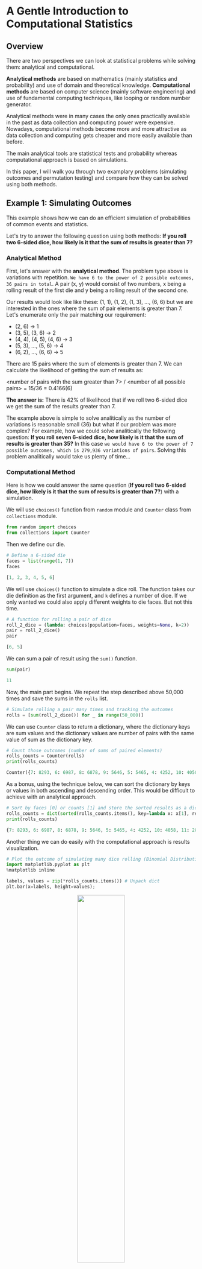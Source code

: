 # A Gentle Introduction to Computational Statistics

## Overview
There are two perspectives we can look at statistical problems while solving them: analytical and computational.

**Analytical methods** are based on mathematics (mainly statistics and probability) and use of domain and theoretical knowledge. **Computational methods** are based on computer science (mainly software engineering) and use of fundamental computing techniques, like looping or random number generator.

Analytical methods were in many cases the only ones practically available in the past as data collection and computing power were expensive. Nowadays, computational methods become more and more attractive as data collection and computing gets cheaper and more easily available than before.

The main analytical tools are statistical tests and probability whereas computational approach is based on simulations.

In this paper, I will walk you through two examplary problems (simulating outcomes and permutation testing) and compare how they can be solved using both methods.

## Example 1: Simulating Outcomes

This example shows how we can do an efficient simulation of probabilities of common events and statistics.

Let's try to answer the following question using both methods: **If you roll two 6-sided dice, how likely is it that the sum of results is greater than 7?**

### Analytical Method

First, let's answer with the **analytical method**. The problem type above is variations with repetition. `We have 6 to the power of 2 possible outcomes, 36 pairs in total`. A pair (x, y) would consist of two numbers, x being a rolling result of the first die and y being a rolling result of the second one.

Our results would look like like these: (1, 1), (1, 2), (1, 3), ..., (6, 6) but we are interested in the ones where the sum of pair elements is greater than 7. Let's enumerate only the pair matching our requirement:

- (2, 6) -> 1
- (3, 5), (3, 6) -> 2
- (4, 4), (4, 5), (4, 6) -> 3
- (5, 3), ..., (5, 6) -> 4
- (6, 2), ..., (6, 6) -> 5

There are 15 pairs where the sum of elements is greater than 7. We can calculate the likelihood of getting the sum of results as:

\<number of pairs with the sum greater than 7> / \<number of all possible pairs> = 15/36 = 0.4166(6)

**The answer is:** There is 42% of likelihood that if we roll two 6-sided dice we get the sum of the results greater than 7.

The example above is simple to solve analitically as the number of variations is reasonable small (36) but what if our problem was more complex? For example, how we could solve analitically the following question: **If you roll seven 6-sided dice, how likely is it that the sum of results is greater than 35?** In this case `we would have 6 to the power of 7 possible outcomes, which is 279,936 variations of pairs`. Solving this problem analitically would take us plenty of time...

### Computational Method

Here is how we could answer the same question (**If you roll two 6-sided dice, how likely is it that the sum of results is greater than 7?**) with a simulation.

We will use `choices()` function from `random` module and `Counter` class from `collections` module.

```python
from random import choices
from collections import Counter
```
Then we define our die.

```python
# Define a 6-sided die
faces = list(range(1, 7))
faces

[1, 2, 3, 4, 5, 6]
```
We will use `choices()` function to simulate a dice roll. The function takes our die definition as the first argument, and `k` defines a number of dice. If we only wanted we could also apply different weights to die faces. But not this time.

```python
# A function for rolling a pair of dice
roll_2_dice = (lambda: choices(population=faces, weights=None, k=2))
pair = roll_2_dice()
pair

[6, 5]
```
We can sum a pair of result using the `sum()` function.

```python
sum(pair)

11
```
Now, the main part begins. We repeat the step described above 50,000 times and save the sums in the `rolls` list.

```python
# Simulate rolling a pair many times and tracking the outcomes
rolls = [sum(roll_2_dice()) for _ in range(50_000)]
```
We can use `Counter` class to return a dictionary, where the dictionary keys are sum values and the dictionary values are number of pairs with the same value of sum as the dictionary key.

```python
# Count those outcomes (number of sums of paired elements)
rolls_counts = Counter(rolls)
print(rolls_counts)

Counter({7: 8293, 6: 6987, 8: 6878, 9: 5646, 5: 5465, 4: 4252, 10: 4058, 11: 2832, 3: 2781, 12: 1417, 2: 1391})
```
As a bonus, using the technique below, we can sort the dictionary by keys or values in both ascending and descending order. This would be difficult to achieve with an analytical approach.

```python
# Sort by faces [0] or counts [1] and store the sorted results as a dictionary
rolls_counts = dict(sorted(rolls_counts.items(), key=lambda x: x[1], reverse=True))
print(rolls_counts)

{7: 8293, 6: 6987, 8: 6878, 9: 5646, 5: 5465, 4: 4252, 10: 4058, 11: 2832, 3: 2781, 12: 1417, 2: 1391}
```
Another thing we can do easily with the computational approach is results visualization.

```python
# Plot the outcome of simulating many dice rolling (Binomial Distribution)
import matplotlib.pyplot as plt
%matplotlib inline

labels, values = zip(*rolls_counts.items()) # Unpack dict
plt.bar(x=labels, height=values);
```

<center><img src="images/2019-04-12-001.png" width="50%"/></center>


Now, we are ready to answer our question. The code below sums the number of occurences of sums greater than 7 and divides it by all occurences.

```python
# If you roll two dice, how likely is it that your sum is greater than 7
sums_above_7 = sum(v for k, v in rolls_counts.items() if k > 7)
all_sums = sum(rolls_counts.values())

likelihood = sums_above_7 / all_sums
likelihood

0.41662
```
The result is at the same time the likelihood that if we roll two 6-sided dice we get the sum of the results greater than 7. Of course, the result we got using computational method (42%) matches the one derived from the analytical method (42%).

### Analytical vs. Computational

To summarize, here are the steps of the two approaches:

- Analytical approach
	- Think about all possible outcomes
	- Enumerate outcomes which meet the condition (>7)
	- Count the outcomes which meet the condition and calculate the likelihood

- Computational approach
	- Define 6-sided die
	- Simulate rolling a pair of dice (many times)
	- Count and calculate the likelihood
	- Bonus: count, sort, visualize easily

Solving the problem analytically, we would have a problem with the more complex scenario (7 dice, sum greater than 35) whereas computationally we can solve it right away. The working code and the complex case solution can be found the Jupyter notebook linked below.

**Example 1: Simulating Outcomes** ([Jupyter](https://github.com/ksatola/Computational-Statistics/blob/master/Example1.ipynb), [HTML](https://ksatola.github.io/projects/ComputationalStatisticsExample1.html))

## Example 2: Permutation Testing

In this example **we would like to know if a drug is effective or not**. This is a classic A/B testing problem which we solve in analytical and computational way.

The first and common to both methods step is to describe the problem mathematically and define a few inputs to our analysis. For this, we will use a standard hypothesis testing approach, defining our null and alternative hypotheses as follows:

<center><img src="images/2019-04-12-002.png" width="100%"/></center>

For the above, I will assume a significance level (alpha) of 0.01. The significance level is the threshold for rejecting a difference between the groups.

In simple words, to confirm if the drug works, we need to find out if there is a statistically significant difference between the two groups of patients. We will be comparing means of the group results (samples) to see if they significantly differ or not.

We represent our groups as lists where each number is a result of patient's examination. In our case we do not know what the numbers means and if the higher number represents the better result or not. That is why two-tailed alternative hypothesis is chosen - we just want to confirm if the two groups differ significantly.

 The treatment group is where patients get the drug and the control group is where patients do not get the drug (only a kind of mockup/not working replacement).

```python
import numpy as np

# treatment group
drug = [54, 73, 53, 70, 73, 68, 52, 65, 65] 

# control group
placebo = [54, 51, 58, 44, 55, 52, 42, 47, 58, 46] 

# Significance level
alpha = 0.01
```

For our groups, we observe the means difference of 12.97 but the question is if this difference is statistically significant and the drug works? Is the difference only between the two samples (drug and placebo) or we could infere that this would be also valid for the entire patients population?

```python
# Means difference of the samples
np.mean(drug) - np.mean(placebo)

12.966666666666661
```

### Analytical Method

First, let's try to answer to this question analytically. For that we will use T-Student sampling distribution and calculate t-test statistic. Statistical tests usually come with some assumptions, and t-test is not an exception.

T-test assumptions:

1. Both groups (drug and placebo) should be normally distributed.
2. Samples should come from populations with equal variances.
3. Samples should be of the same size.
4. At best there should be more than 20 observations in a sample.

Assumtions 3 and 4 are quick to deal with. Our first sample (drug) has 9 observations and the second (placebo) 10. They are not equal in size but close, so we can live with it. The small number of observations (less than 20) may impact the quality of t-test outcome but we have no other choice but to try (we do not have any other observations).

To check if assumption one is is met we will use Shapiro-Wilk test designed specifically for samples containing less than 50 observations. For that we will use a helper function `normaltest()` which utilizes `shapiro()` function of the `scipy.stats` module.

```python
from scipy import stats

def normaltest(sample, name, alpha=0.05):
    '''
    Shapiro-Wilk test for samples with n < 50 observations.
    Reference: https://docs.scipy.org/doc/scipy/reference/generated/scipy.stats.shapiro.html
    '''
    W, p = stats.shapiro(sample)
    #print("W = {:g}".format(W))
    #print("p = {:g}".format(p))
    if p < alpha:  # null hypothesis: sample comes from a normal distribution
        print("{} does not come from a normal distribution".format(name))
    else:
        print("{} comes from a normal distribution".format(name))
```

Let's now test if our first assumption is true regarding the drug and placebo samples.

```python
# Is drug normally distributed?
normaltest(drug, "Drug")

Drug comes from a normal distribution
```

```python
# Is placebo normally distributed?
normaltest(placebo, "Placebo")

Placebo comes from a normal distribution
```

Our samples come from a normal distribution, although it is difficult to say that by just looking at data because we have only 9 and 10 observations.

Now it is time to deal with the second assumtion, stating that our samples should come from populations with equal variances. It is important to mention that we are not checking variances of the samples (their variances are not equal) but if they come from populations with equal variances. 

To check if the second assumption is valid, we will use `varsequals()` helper function utilizing `bartlett()` function from `scipy.stats` module. The function uses Bartlett's test which answers the question if our samples come from populations with equal variances.

```python
def varsequals(sample1, sample2, alpha=0.01):
    '''
    Perform Bartlett’s test for equal variances.
    Bartlett’s test tests the null hypothesis that all input samples are from populations with equal variances.
    Reference: https://docs.scipy.org/doc/scipy-0.14.0/reference/generated/scipy.stats.bartlett.html
    ''' 
    T, p = stats.bartlett(sample1, sample2)
    #print("T = {:g}".format(T))
    #print("p = {:g}".format(p))
    if p < alpha:  # null hypothesis: all input samples are from populations with equal variances
        print("Not all input samples are from populations with equal variances.")
    else:
        print("All input samples are from populations with equal variances.")
```
It seems that our second assumption is also valid.

```python
varsequals(drug, placebo)

All input samples are from populations with equal variances.
```

Now, we can perform our test and check if the mean difference of our two samples is statistically significant. The remaining question is if our samples are expected to have been drawn from the same population. To do this, we will do a t-test using `ttest_ind()` function from `scipy.stats` module.

```python
# We assume all observations are independent
t_stat, p = stats.ttest_ind(drug, placebo) 
print('t={:.4f}, p={:.4f}'.format(t_stat, p))

t=3.9357, p=0.0011
```

The t-test statistic value is 3.9357 and our p-value is 0.0011. The p-value is a probability of obtaining a result equal to or more extreme than was observed in the data. If our p-value (0.0011) is less than our alpha (0.01) than we can reject our null hypothesis (that there is no difference between drug and placebo) and assume the alternative hypothesis that the drug is effective.

```python
# Interpret via p-value
if p < alpha:
    print('Reject the null hypothesis that the means are equal.')
else:
    print('Accept null hypothesis that the means are equal.')
    
Reject the null hypothesis that the means are equal.
```

We can also confirm our finding calculating degrees of freedom,

```python
# Calculate degrees of freedom
df = len(drug) + len(placebo) - 2
df

17
```

and a critical value.

```python
# Calculate the critical value (two-tailed test)
# PPF (percent point function)
cv = stats.t.ppf(1.0 - alpha/2, df)
cv

2.8982305196347173
```
Using the critical value and t-test statistic we infer the same as above. Our drug works.

```python
# Interpret via critical value (abs for symmetric distribution)
if abs(t_stat) <= cv:
    print('Accept null hypothesis that the means are equal.')
else:
    print('Reject the null hypothesis that the means are equal.')
    
Reject the null hypothesis that the means are equal.
```
To summarize the analytical approach, we proved that we have sufficient evidence to reject the null hypothesis which means that the drug works.

### Computational Method

Now it is time to check if the drug is effective in a computational way. We will be using our hypothesis definition but instead of doing a statistical test and satisfying its assumption we assume the null hypothesis is true, so there is no difference in the groups.

To refresh, the observed mean difference in drug and placebo groups is 12.97 (observed_diff).


```python
observed_diff = mean(drug) - mean(placebo)
print(f"{observed_diff:.2f}")

12.97
```

If there is no difference in means of the treatment and control groups, we can merge the observations from both groups and then check how likely is that the observed_diff value or greater appears. We will now simulate the mean differences doing random groups assignment from the common pool (drug and placebo combined) many times.

```python
from statistics import mean
from random import shuffle

# Unite the data
combined = drug + placebo

n = 10_000
count = 0
simulated_means = []

# Simulate it a bunch of times
for _ in range(n):
	 # Rearrange in-place
    shuffle(combined)
    
    # Split combined into simulated drug and placebo grups
    # and calculate a simulated mean difference
    shuffled_diff = mean(combined[:len(drug)]) - mean(combined[len(drug):])
    
    # Add the difference for future reference
    simulated_means.append(shuffled_diff)
    
    # Increase counter if the simulated mean difference
    # is equal or greater from the observed mean difference
    count += (shuffled_diff >= observed_diff)
```
If the null hypothesis is true (the drug does not work, on average group means are close to 0) we should observe many occurences of mean differences equal or greater to observed_diff. If not, then we can safely reject the null hypothesis (as the observed_diff would be exceptional for samples drawn from the same distribution).

Our simulation result shows that 12 times on 10,000 simulated mean difference was equal or greater then observed one. According to our logic, if such difference was common we would get the difference at least 12.97 many more times.

```python
print(f"""{n:,} label reshufflings produced only {count} instances 
with a difference at least as extreme as the observed difference of {observed_diff:.2f}.""")

10,000 label reshufflings produced only 12 instances 
with a difference at least as extreme as the observed difference of 12.97.
```
We can also calculate a p-value easily. To recall, p-value is a chance of observing the current difference when there is truly no difference. In other words it is a probability of obtaining a result equal to or more extreme than was observed in the data.

```python
p = count / n
p

0.0012
```
The p-value is only 0.0012 and is far less than our significance level (alpha) established at 0.01 level.

```python
# Interpret via p-value
if p < alpha:
    print('Reject the null hypothesis that the means are equal.')
else:
    print('Accept null hypothesis that the means are equal.')
    
Reject the null hypothesis that the means are equal.
```
One of the nice "side effects" of computational approach is that doing simulations we gather data we can use to interpret our result visually.

```python
# Find the quantile for the alpha/2 cutoff (two-tailed test)
cv = np.max(simulated_means) - stats.t.ppf(1.0 - alpha/2, df)

simulated_means = np.asarray(simulated_means)
plt.figure(figsize=(16, 8))
sns.distplot(simulated_means, color="skyblue", kde=True, hist=True, rug="True")
plt.title("Simulated Differences of drug and placebo group means for the null hypothesis", fontsize=12)
plt.xlabel("Probability Means Difference", fontsize=12)
plt.ylabel("Percent", fontsize=12)

# Critical value
plt.axvline(cv, color='g');

# Observed mean difference
plt.axvline(observed_diff, color='r'); 
```

<center><img src="images/2019-04-12-003.png" width="100%"/></center>

The picture above shows our simulated distribution of mean difference. The green vertical line represents the critical value and the red one the mean difference observed between drug and placebo groups. We clearly see that it is very unlikely that drug and placebo samples come from the same distribution (red line).

To summarize the computational approach, we can say that it we have sufficient evidence to reject the null hypothesis, and we conclude that the drug is effective.


### Analytical vs. Computational

The analytical and computational approaches are in general very similar except the core part (in bold below):

- Analytical approach
	- Setup testing framework.
		- Define null and alternative hypothesis.
		- Set alpha (the threshold for rejecting differences).
	-  Collect data.
	-  **Pick a sampling distribution, calculate a test statistic, remember about assumptions.**
	-  Calculate p-value.
	-  Draw conclusion.

- Computational approach
	- Setup testing framework.
		- Define null and alternative hypothesis.
		- Set alpha (the threshold for rejecting differences).
	- Collect data.
	- **Iterate while shuffling data to simulate null effect and createa sampling distribution.**
	- Calculate p-value.
	- Draw conclusion.

To conclude, analytical method often dictates the test statistic, and tests have assumptions we must meet. This is not the case while simulating. In addition, if we have issues like censored data, non-independence, or long-tailed distributions, we may not find an off-the-shelf test. In such a case, unless we are mathematical statisticians, we may not be able to make a suitable statistical test by ourselves. Computational approach seems to be more easy to comprehend and to execute.
 
You can find a complete working code in Jupyter notebook format below.

**Example 2: Permutation Testing** ([Jupyter](https://github.com/ksatola/Computational-Statistics/blob/master/Example2.ipynb), [HTML](https://ksatola.github.io/projects/ComputationalStatisticsExample2.html))

## Additional Resources

- [ComputationalStatistics-master.zip](https://github.com/ksatola/Computational-Statistics/blob/master/ComputationalStatistics-master.zip) - a copy of [Brian Spiering](https://github.com/brianspiering/ComputationalStatistics) repo. Brian's talk during [DSCO19](https://www.sfdatainstitute.org/) in San Francisco was a trigger for me to start dealing more systhematically with computational statistics.
- [analytical\_vs\_computational.pdf](https://github.com/ksatola/Computational-Statistics/blob/master/analytical_vs_computational.pdf) - a few slides with a context and brief summary of analytical and computational methods.

